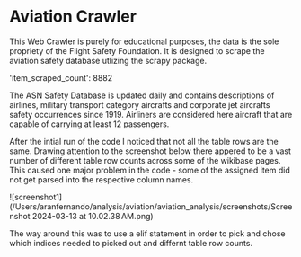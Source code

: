 # Aviation Crawler
This Web Crawler is purely for educational purposes, the data is the sole propriety of the Flight Safety Foundation. It is designed to scrape the aviation safety database utlizing the scrapy package. 

'item_scraped_count': 8882

The ASN Safety Database is updated daily and contains descriptions of airlines, military transport category aircrafts and corporate jet aircrafts safety occurrences since 1919. Airliners are considered here aircraft that are capable of carrying at least 12 passengers.

After the intial run of the code I noticed that not all the table rows are the same. Drawing attention to the screenshot below there appered to be a vast number of different table row counts across some of the wikibase pages. This caused one major problem in the code - some of the assigned item did not get parsed into the respective column names. 

![screenshot1](/Users/aranfernando/analysis/aviation/aviation_analysis/screenshots/Screenshot 2024-03-13 at 10.02.38 AM.png)

The way around this was to use a elif statement in order to pick and chose which indices needed to picked out and differnt table row counts.

